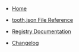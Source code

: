 - [Home](README.md)

- [tooth.json File Reference](tooth_json_file_reference.md)

- [Registry Documentation](registry_documentation.md)

- [Changelog](https://github.com/LiteLDev/Lip/blob/main/CHANGELOG.md)
